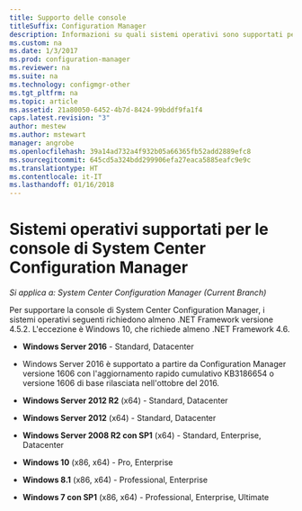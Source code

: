 ```yaml
---
title: Supporto delle console
titleSuffix: Configuration Manager
description: Informazioni su quali sistemi operativi sono supportati per le console di System Center Configuration Manager.
ms.custom: na
ms.date: 1/3/2017
ms.prod: configuration-manager
ms.reviewer: na
ms.suite: na
ms.technology: configmgr-other
ms.tgt_pltfrm: na
ms.topic: article
ms.assetid: 21a80050-6452-4b7d-8424-99bddf9fa1f4
caps.latest.revision: "3"
author: mestew
ms.author: mstewart
manager: angrobe
ms.openlocfilehash: 39a14ad732a4f932b05a66365fb52add2889efc8
ms.sourcegitcommit: 645cd5a324bdd299906efa27eaca5885eafc9e9c
ms.translationtype: HT
ms.contentlocale: it-IT
ms.lasthandoff: 01/16/2018
---
```

# <a name="supported-operating-systems-for-system-center-configuration-manager-consoles"></a>Sistemi operativi supportati per le console di System Center Configuration Manager

*Si applica a: System Center Configuration Manager (Current Branch)*


 Per supportare la console di System Center Configuration Manager, i sistemi operativi seguenti richiedono almeno .NET Framework versione 4.5.2. L'eccezione è Windows 10, che richiede almeno .NET Framework 4.6.  

-   **Windows Server 2016** - Standard, Datacenter  
  - Windows Server 2016 è supportato a partire da Configuration Manager versione 1606 con l'aggiornamento rapido cumulativo KB3186654 o versione 1606 di base rilasciata nell'ottobre del 2016.  


-   **Windows Server 2012 R2** (x64) - Standard, Datacenter  

-   **Windows Server 2012** (x64) - Standard, Datacenter  

-   **Windows Server 2008 R2 con SP1** (x64) - Standard, Enterprise, Datacenter  

-   **Windows 10** (x86, x64) - Pro, Enterprise  

-   **Windows 8.1** (x86, x64) - Professional, Enterprise  

<!---   **Windows 8** (x86, x64): Professional, Enterprise  -removed Jan 12,2018 sms505863-->

-   **Windows 7 con SP1** (x86, x64) - Professional, Enterprise, Ultimate  
